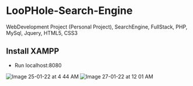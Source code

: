 # LooPHole-Search-Engine
WebDevelopment Project (Personal Project), SearchEngine, FullStack, PHP, MySql, Jquery, HTML5, CSS3

## Install XAMPP
- Run localhost:8080

![Image 25-01-22 at 4 44 AM](https://user-images.githubusercontent.com/77896836/151224534-4787f870-ffa4-4f70-a909-cebda6e73473.jpeg)
![Image 27-01-22 at 12 01 AM](https://user-images.githubusercontent.com/77896836/151224814-1648df60-f97e-4506-9527-0b2290047121.jpeg)
